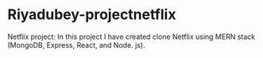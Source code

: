 # Riyadubey-projectnetflix
Netflix project: In this project I have created clone Netflix using MERN stack (MongoDB, Express, React, and Node. js). 
